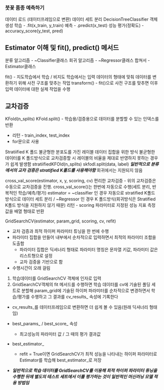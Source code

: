 ### 붓꽃 품종 예측하기
데이터 로드
(데이터프레임으로 변환)
데이터 세트 분리
DecisionTreeClassifier 객체생성
학습 - .fit(x_train, y_train)
예측 - .predict(x_test)
성능 평가(정확도) - accuracy_score(y_test, pred)

## Estimator 이해 및 fit(), predict() 메서드
분류 알고리즘 - ~Classifier클래스
회귀 알고리즘 - ~Regressor클래스
합쳐서 - Estimator클래스

fit() - 지도학습에서 학습 / 비지도 학습에서는 입력 데이터의 형태에 맞춰 데이터를 변환하기 위해 사전 구조를 맞추는 작업
transform() - fit()으로 사전 구조를 맞추면 이후 입력 데이터에 대한 실제 작업을 수행

## 교차검증
KFold(n_splits)
KFold.split() - 학습용/검증용으로 데이터를 분할할 수 있는 인덱스를 반환
- 리턴 - train_index, test_index
- for문으로 사용

Stratiified K 폴드
불균형한 분포도를 가진 레이블 데이터 집합을 위한 방식
불균형한 데이터를 K 폴드방식으로 교차검증할 시 레이블의 비율을 제대로 반영하지 못하는 경우가 쉽게 발생함
stratiifiedKFOld(n_splits)
skfodl.split(data, label)
***일반적으로 분류에서의 교차 검증은 stratified K폴드를 사용해야함***
회귀에서는 지원되지 않음

cross_val_score(estimator, x, y, scoring, cv)
편리한 교차검증 - 위의 교차검증은 수동으로 교차검증을 진행. cross_val_score()는 한번에 자동으로 수행(세트 분리, 반복적인 학습/예측/평가)
estimator = ~classifier 인 경우 자동으로 stratified K폴드 방식으로 데이터 세트 분리 / ~Regressor 인 경우 K 폴드방식(회귀방식은 Stratified K폴드 방식을 지원하지 않기 때문)
리턴 - scoring 파라미터로 지정된 성능 지표 측정값을 배열 형태로 반환

GridSearchCV(estimator, param_grid, scoring, cv, refit)
- 교차 검증과 최적 하이퍼 파라미터 튜닝을 한 번에 수행
- 파라미터 집합을 만들어 내부에서 순차적으로 입력하면서 최적의 파라미터 조합을 도출함
    - 파라미터 집합은 딕셔너리 형태로 파라미터 명칭은 문자열 키값, 파라미터 값은 리스트형으로 설정
    - 교차 검증을 기반으로 함
- 수행시간이 오래 걸림

1. 학습데이터를 GridSearchCV 객체에 인자로 입력
2. GridSearchCV객체의 fit 메서드를 수행하면 학습 데이터를 cv에 기술된 폴딩 세트로 분할해 param_grid에 기술된 하이퍼 파라미터를 순차적으로 변경하면서 학습/평가를 수행하고 그 결과를 cv_results_ 속성에 기록한다
- cv_results_를 데이터프레임으로 변환하면 더 쉽게 볼 수 있음(원래 딕셔너리 형태임)

- best_params_ / best_score_ 속성
    - 최고성능의 파라미터 값 / 그 때의 평가 결과값
- best_estimator_
    - refit = True이면 GridSearchCV가 최적 성능을 나타내는 하이퍼 파라미터로 Estimator를 학습해 best_estimator_로 저장
    
- ***일반적으로 학습 데이터를 GridSearchCV를 이용해 최적 하이퍼 파라미터 튜닝을 수행한 뒤에 별도의 테스트 세트에서 이를 평가하는 것이 일반적인 머신러닝 모델 적용 방법임***














































